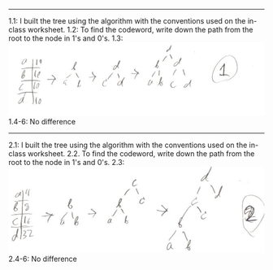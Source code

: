- - - - -
1.1: I built the tree using the algorithm with the conventions used on the in-class worksheet. 
1.2: To find the codeword, write down the path from the root to the node in 1's and 0's.
1.3: ![checkpoint_tree_01](checkpoint_tree_01.jpg)
1.4-6: No difference 

- - -- -

2.1: I built the tree using the algorithm with the conventions used on the in-class worksheet. 
2.2. To find the codeword, write down the path from the root to the node in 1's and 0's.
2.3: ![checkpoint_tree_02](checkpoint_tree_02.jpg)
2.4-6: No difference 
